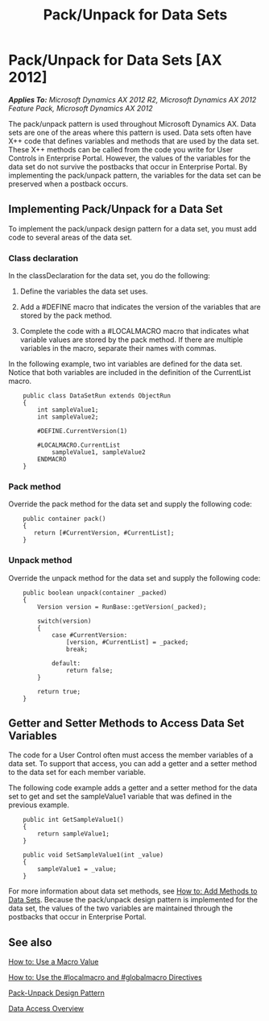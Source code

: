 ﻿---
title: Pack/Unpack for Data Sets
TOCTitle: Pack/Unpack for Data Sets
ms:assetid: 521609db-9a30-4a15-9f97-e65bbd7ddabe
ms:mtpsurl: https://msdn.microsoft.com/en-us/library/Hh812493(v=AX.60)
ms:contentKeyID: 44090279
ms.date: 11/07/2012
mtps_version: v=AX.60
---

# Pack/Unpack for Data Sets [AX 2012]


_**Applies To:** Microsoft Dynamics AX 2012 R2, Microsoft Dynamics AX 2012 Feature Pack, Microsoft Dynamics AX 2012_

The pack/unpack pattern is used throughout Microsoft Dynamics AX. Data sets are one of the areas where this pattern is used. Data sets often have X++ code that defines variables and methods that are used by the data set. These X++ methods can be called from the code you write for User Controls in Enterprise Portal. However, the values of the variables for the data set do not survive the postbacks that occur in Enterprise Portal. By implementing the pack/unpack pattern, the variables for the data set can be preserved when a postback occurs.

## Implementing Pack/Unpack for a Data Set

To implement the pack/unpack design pattern for a data set, you must add code to several areas of the data set.

### Class declaration

In the classDeclaration for the data set, you do the following:

1.  Define the variables the data set uses.  

2.  Add a \#DEFINE macro that indicates the version of the variables that are stored by the pack method.  

3.  Complete the code with a \#LOCALMACRO macro that indicates what variable values are stored by the pack method. If there are multiple variables in the macro, separate their names with commas.

In the following example, two int variables are defined for the data set. Notice that both variables are included in the definition of the CurrentList macro.

```X++
    public class DataSetRun extends ObjectRun
    {
        int sampleValue1;
        int sampleValue2;
    
        #DEFINE.CurrentVersion(1)
    
        #LOCALMACRO.CurrentList
            sampleValue1, sampleValue2
        ENDMACRO
    }
```

### Pack method

Override the pack method for the data set and supply the following code:

```X++
    public container pack()
    {
       return [#CurrentVersion, #CurrentList];
    }
```

### Unpack method

Override the unpack method for the data set and supply the following code:

```X++
    public boolean unpack(container _packed)
    {
        Version version = RunBase::getVersion(_packed);
    
        switch(version)
        {
            case #CurrentVersion:
                [version, #CurrentList] = _packed;
                break;
    
            default:
                return false;
        }
    
        return true;
    }
```

## Getter and Setter Methods to Access Data Set Variables

The code for a User Control often must access the member variables of a data set. To support that access, you can add a getter and a setter method to the data set for each member variable.

The following code example adds a getter and a setter method for the data set to get and set the sampleValue1 variable that was defined in the previous example.

```X++
    public int GetSampleValue1()
    {
        return sampleValue1;
    }
    
    public void SetSampleValue1(int _value)
    {
        sampleValue1 = _value;
    }
```

For more information about data set methods, see [How to: Add Methods to Data Sets](how-to-add-methods-to-data-sets.md). Because the pack/unpack design pattern is implemented for the data set, the values of the two variables are maintained through the postbacks that occur in Enterprise Portal.

## See also

[How to: Use a Macro Value](how-to-use-a-macro-value.md)

[How to: Use the \#localmacro and \#globalmacro Directives](how-to-use-the-sharplocalmacro-and-sharpglobalmacro-directives.md)

[Pack-Unpack Design Pattern](pack-unpack-design-pattern.md)

[Data Access Overview](data-access-overview.md)

